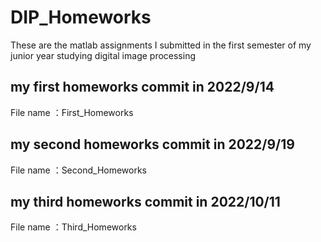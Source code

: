 # DIP_Homeworks
These are the matlab assignments I submitted in the first semester of my junior year studying digital image processing

## my first homeworks commit in 2022/9/14
File name ：First_Homeworks


## my second homeworks commit in 2022/9/19
File name ：Second_Homeworks


## my third homeworks commit in 2022/10/11
File name ：Third_Homeworks
